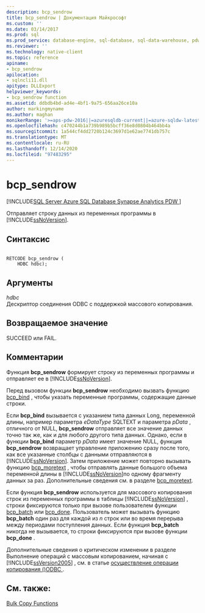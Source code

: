 ```yaml
---
description: bcp_sendrow
title: bcp_sendrow | Документация Майкрософт
ms.custom: ''
ms.date: 03/14/2017
ms.prod: sql
ms.prod_service: database-engine, sql-database, sql-data-warehouse, pdw
ms.reviewer: ''
ms.technology: native-client
ms.topic: reference
apiname:
- bcp_sendrow
apilocation:
- sqlncli11.dll
apitype: DLLExport
helpviewer_keywords:
- bcp_sendrow function
ms.assetid: ddbdb4bd-ad4e-4bf1-9a75-656aa26ce10a
author: markingmyname
ms.author: maghan
monikerRange: '>=aps-pdw-2016||=azuresqldb-current||=azure-sqldw-latest||>=sql-server-2016||>=sql-server-linux-2017||=azuresqldb-mi-current'
ms.openlocfilehash: c470244b1a739b989b5bcff36e8d0804b464bb4a
ms.sourcegitcommit: 1a544cf4dd2720b124c3697d1e62ae7741db757c
ms.translationtype: MT
ms.contentlocale: ru-RU
ms.lasthandoff: 12/14/2020
ms.locfileid: "97483295"
---
```

# <a name="bcp_sendrow"></a>bcp_sendrow
[!INCLUDE[SQL Server Azure SQL Database Synapse Analytics PDW ](../../includes/applies-to-version/sql-asdb-asdbmi-asa-pdw.md)]

  Отправляет строку данных из переменных программы в [!INCLUDE[ssNoVersion](../../includes/ssnoversion-md.md)].  
  
## <a name="syntax"></a>Синтаксис  
  
```  
  
RETCODE bcp_sendrow (  
    HDBC hdbc);  
```  
  
## <a name="arguments"></a>Аргументы  
 *hdbc*  
 Дескриптор соединения ODBC с поддержкой массового копирования.  
  
## <a name="returns"></a>Возвращаемое значение  
 SUCCEED или FAIL.  
  
## <a name="remarks"></a>Комментарии  
 Функция **bcp_sendrow** формирует строку из переменных программы и отправляет ее в [!INCLUDE[ssNoVersion](../../includes/ssnoversion-md.md)].  
  
 Перед вызовом функции **bcp_sendrow** необходимо вызвать функцию [bcp_bind](../../relational-databases/native-client-odbc-extensions-bulk-copy-functions/bcp-bind.md) , чтобы указать переменные программы, содержащие данные строки.  
  
 Если **bcp_bind** вызывается с указанием типа данных Long, переменной длины, например параметра *eDataType* SQLTEXT и параметра *pData* , отличного от NULL, **bcp_sendrow** отправляет все значение данных точно так же, как и для любого другого типа данных. Однако, если в функции **bcp_bind** параметр *pData* имеет значение NULL, функция **bcp_sendrow** возвращает управление приложению сразу после того, как все указанные столбцы с данными отправляются в [!INCLUDE[ssNoVersion](../../includes/ssnoversion-md.md)]. Затем приложение может повторно вызывать функцию [bcp_moretext](../../relational-databases/native-client-odbc-extensions-bulk-copy-functions/bcp-moretext.md) , чтобы отправлять данные большого объема переменной длины в [!INCLUDE[ssNoVersion](../../includes/ssnoversion-md.md)]по одному фрагменту данных за раз. Дополнительные сведения см. в разделе [bcp_moretext](../../relational-databases/native-client-odbc-extensions-bulk-copy-functions/bcp-moretext.md).  
  
 Если функция **bcp_sendrow** используется для массового копирования строк из переменных программы в таблицы [!INCLUDE[ssNoVersion](../../includes/ssnoversion-md.md)] , строки фиксируются только при вызове пользователем функции [bcp_batch](../../relational-databases/native-client-odbc-extensions-bulk-copy-functions/bcp-batch.md) или [bcp_done](../../relational-databases/native-client-odbc-extensions-bulk-copy-functions/bcp-done.md). Пользователь может вызывать функцию **bcp_batch** один раз для каждой из *n* строк или во время перерыва между периодами поступления данных. Если функция **bcp_batch** никогда не вызывается, то строки фиксируются при вызове функции **bcp_done** .  
  
 Дополнительные сведения о критическом изменении в разделе Выполнение операций с массовым копированием, начиная с [!INCLUDE[ssVersion2005](../../includes/ssversion2005-md.md)] , см. в статье [осуществление операции копирования &#40;&#41;ODBC ](../../relational-databases/native-client-odbc-bulk-copy-operations/performing-bulk-copy-operations-odbc.md).  
  
## <a name="see-also"></a>См. также:  
 [Bulk Copy Functions](../../relational-databases/native-client-odbc-extensions-bulk-copy-functions/sql-server-driver-extensions-bulk-copy-functions.md)  
  
  
